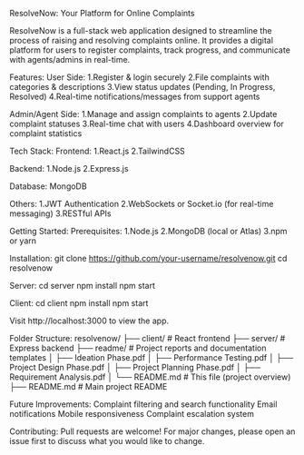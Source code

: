 ResolveNow: Your Platform for Online Complaints

ResolveNow is a full-stack web application designed to streamline the process of raising and resolving complaints online. It provides a digital platform for users to register complaints, track progress, and communicate with agents/admins in real-time.

Features:
User Side:
1.Register & login securely
2.File complaints with categories & descriptions
3.View status updates (Pending, In Progress, Resolved)
4.Real-time notifications/messages from support agents

Admin/Agent Side:
1.Manage and assign complaints to agents
2.Update complaint statuses
3.Real-time chat with users
4.Dashboard overview for complaint statistics

Tech Stack:
Frontend:
1.React.js
2.TailwindCSS

Backend:
1.Node.js
2.Express.js

Database:
MongoDB

Others:
1.JWT Authentication
2.WebSockets or Socket.io (for real-time messaging)
3.RESTful APIs

Getting Started:
Prerequisites:
1.Node.js
2.MongoDB (local or Atlas)
3.npm or yarn

Installation:
git clone https://github.com/your-username/resolvenow.git
cd resolvenow

Server:
cd server
npm install
npm start

Client:
cd client
npm install
npm start

Visit http://localhost:3000 to view the app.

Folder Structure:
resolvenow/
├── client/                     # React frontend
├── server/                     # Express backend
├── readme/                     # Project reports and documentation templates
│   ├── Ideation Phase.pdf
│   ├── Performance Testing.pdf
│   ├── Project Design Phase.pdf
│   ├── Project Planning Phase.pdf
│   ├── Requirement Analysis.pdf
│   └── README.md               # This file (project overview)
├── README.md                   # Main project README


Future Improvements:
Complaint filtering and search functionality
Email notifications
Mobile responsiveness
Complaint escalation system

Contributing:
Pull requests are welcome! For major changes, please open an issue first to discuss what you would like to change.
